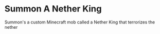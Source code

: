 # Summon A Nether King
Summon's a custom Minecraft mob called a Nether King that terrorizes the nether
